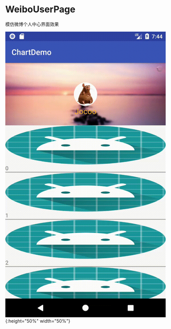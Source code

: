 # WeiboUserPage
模仿微博个人中心界面效果

![image](https://github.com/Jocoo0326/WeiboUserPage/blob/master/small.gif){:height="50%" width="50%"}
